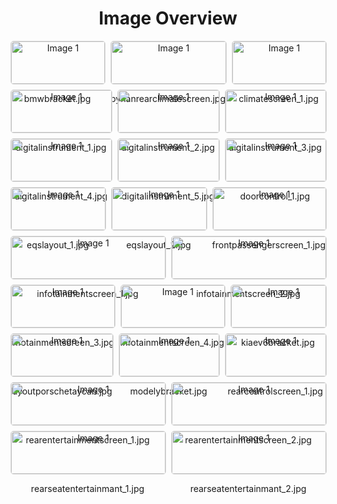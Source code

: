 <h1 style ="text-align: center;"> Image Overview </h1>
<div style="display: flex; flex-wrap: wrap; gap: 10px; justify-content: center;">
<div style="flex: 1 1 calc(33.333% - 20px); max-width: 300px; text-align: center;">
<img src="https://media.evkx.net/multimedia/technology/userinterface/screens/bmwbracket_xst.jpg" alt="Image 1" style="width: 100%; border: 1px solid #ddd; border-radius: 5px;">
<p>bmwbracket.jpg</p>
</div>
<div style="flex: 1 1 calc(33.333% - 20px); max-width: 300px; text-align: center;">
<img src="https://media.evkx.net/multimedia/technology/userinterface/screens/byhanrearclimatescreen_xst.jpg" alt="Image 1" style="width: 100%; border: 1px solid #ddd; border-radius: 5px;">
<p>byhanrearclimatescreen.jpg</p>
</div>
<div style="flex: 1 1 calc(33.333% - 20px); max-width: 300px; text-align: center;">
<img src="https://media.evkx.net/multimedia/technology/userinterface/screens/climatescreen_1_xst.jpg" alt="Image 1" style="width: 100%; border: 1px solid #ddd; border-radius: 5px;">
<p>climatescreen_1.jpg</p>
</div>
<div style="flex: 1 1 calc(33.333% - 20px); max-width: 300px; text-align: center;">
<img src="https://media.evkx.net/multimedia/technology/userinterface/screens/digitalinstrument_1_xst.jpg" alt="Image 1" style="width: 100%; border: 1px solid #ddd; border-radius: 5px;">
<p>digitalinstrument_1.jpg</p>
</div>
<div style="flex: 1 1 calc(33.333% - 20px); max-width: 300px; text-align: center;">
<img src="https://media.evkx.net/multimedia/technology/userinterface/screens/digitalinstrument_2_xst.jpg" alt="Image 1" style="width: 100%; border: 1px solid #ddd; border-radius: 5px;">
<p>digitalinstrument_2.jpg</p>
</div>
<div style="flex: 1 1 calc(33.333% - 20px); max-width: 300px; text-align: center;">
<img src="https://media.evkx.net/multimedia/technology/userinterface/screens/digitalinstrument_3_xst.jpg" alt="Image 1" style="width: 100%; border: 1px solid #ddd; border-radius: 5px;">
<p>digitalinstrument_3.jpg</p>
</div>
<div style="flex: 1 1 calc(33.333% - 20px); max-width: 300px; text-align: center;">
<img src="https://media.evkx.net/multimedia/technology/userinterface/screens/digitalinstrument_4_xst.jpg" alt="Image 1" style="width: 100%; border: 1px solid #ddd; border-radius: 5px;">
<p>digitalinstrument_4.jpg</p>
</div>
<div style="flex: 1 1 calc(33.333% - 20px); max-width: 300px; text-align: center;">
<img src="https://media.evkx.net/multimedia/technology/userinterface/screens/digitalinstrument_5_xst.jpg" alt="Image 1" style="width: 100%; border: 1px solid #ddd; border-radius: 5px;">
<p>digitalinstrument_5.jpg</p>
</div>
<div style="flex: 1 1 calc(33.333% - 20px); max-width: 300px; text-align: center;">
<img src="https://media.evkx.net/multimedia/technology/userinterface/screens/doorcontrol_1_xst.jpg" alt="Image 1" style="width: 100%; border: 1px solid #ddd; border-radius: 5px;">
<p>doorcontrol_1.jpg</p>
</div>
<div style="flex: 1 1 calc(33.333% - 20px); max-width: 300px; text-align: center;">
<img src="https://media.evkx.net/multimedia/technology/userinterface/screens/eqslayout_1_xst.jpg" alt="Image 1" style="width: 100%; border: 1px solid #ddd; border-radius: 5px;">
<p>eqslayout_1.jpg</p>
</div>
<div style="flex: 1 1 calc(33.333% - 20px); max-width: 300px; text-align: center;">
<img src="https://media.evkx.net/multimedia/technology/userinterface/screens/eqslayout_2_xst.jpg" alt="Image 1" style="width: 100%; border: 1px solid #ddd; border-radius: 5px;">
<p>eqslayout_2.jpg</p>
</div>
<div style="flex: 1 1 calc(33.333% - 20px); max-width: 300px; text-align: center;">
<img src="https://media.evkx.net/multimedia/technology/userinterface/screens/frontpassengerscreen_1_xst.jpg" alt="Image 1" style="width: 100%; border: 1px solid #ddd; border-radius: 5px;">
<p>frontpassengerscreen_1.jpg</p>
</div>
<div style="flex: 1 1 calc(33.333% - 20px); max-width: 300px; text-align: center;">
<img src="https://media.evkx.net/multimedia/technology/userinterface/screens/infotainmentscreen_1_xst.jpg" alt="Image 1" style="width: 100%; border: 1px solid #ddd; border-radius: 5px;">
<p>infotainmentscreen_1.jpg</p>
</div>
<div style="flex: 1 1 calc(33.333% - 20px); max-width: 300px; text-align: center;">
<img src="https://media.evkx.net/multimedia/technology/userinterface/screens/infotainmentscreen_2_xst.jpg" alt="Image 1" style="width: 100%; border: 1px solid #ddd; border-radius: 5px;">
<p>infotainmentscreen_2.jpg</p>
</div>
<div style="flex: 1 1 calc(33.333% - 20px); max-width: 300px; text-align: center;">
<img src="https://media.evkx.net/multimedia/technology/userinterface/screens/infotainmentscreen_3_xst.jpg" alt="Image 1" style="width: 100%; border: 1px solid #ddd; border-radius: 5px;">
<p>infotainmentscreen_3.jpg</p>
</div>
<div style="flex: 1 1 calc(33.333% - 20px); max-width: 300px; text-align: center;">
<img src="https://media.evkx.net/multimedia/technology/userinterface/screens/infotainmentscreen_4_xst.jpg" alt="Image 1" style="width: 100%; border: 1px solid #ddd; border-radius: 5px;">
<p>infotainmentscreen_4.jpg</p>
</div>
<div style="flex: 1 1 calc(33.333% - 20px); max-width: 300px; text-align: center;">
<img src="https://media.evkx.net/multimedia/technology/userinterface/screens/kiaev6bracket_xst.jpg" alt="Image 1" style="width: 100%; border: 1px solid #ddd; border-radius: 5px;">
<p>kiaev6bracket.jpg</p>
</div>
<div style="flex: 1 1 calc(33.333% - 20px); max-width: 300px; text-align: center;">
<img src="https://media.evkx.net/multimedia/technology/userinterface/screens/layoutporschetaycan_xst.jpg" alt="Image 1" style="width: 100%; border: 1px solid #ddd; border-radius: 5px;">
<p>layoutporschetaycan.jpg</p>
</div>
<div style="flex: 1 1 calc(33.333% - 20px); max-width: 300px; text-align: center;">
<img src="https://media.evkx.net/multimedia/technology/userinterface/screens/modelybracket_xst.jpg" alt="Image 1" style="width: 100%; border: 1px solid #ddd; border-radius: 5px;">
<p>modelybracket.jpg</p>
</div>
<div style="flex: 1 1 calc(33.333% - 20px); max-width: 300px; text-align: center;">
<img src="https://media.evkx.net/multimedia/technology/userinterface/screens/rearcontrolscreen_1_xst.jpg" alt="Image 1" style="width: 100%; border: 1px solid #ddd; border-radius: 5px;">
<p>rearcontrolscreen_1.jpg</p>
</div>
<div style="flex: 1 1 calc(33.333% - 20px); max-width: 300px; text-align: center;">
<img src="https://media.evkx.net/multimedia/technology/userinterface/screens/rearentertainmentscreen_1_xst.jpg" alt="Image 1" style="width: 100%; border: 1px solid #ddd; border-radius: 5px;">
<p>rearentertainmentscreen_1.jpg</p>
</div>
<div style="flex: 1 1 calc(33.333% - 20px); max-width: 300px; text-align: center;">
<img src="https://media.evkx.net/multimedia/technology/userinterface/screens/rearentertainmentscreen_2_xst.jpg" alt="Image 1" style="width: 100%; border: 1px solid #ddd; border-radius: 5px;">
<p>rearentertainmentscreen_2.jpg</p>
</div>
<div style="flex: 1 1 calc(33.333% - 20px); max-width: 300px; text-align: center;">
<img src="https://media.evkx.net/multimedia/technology/userinterface/screens/rearseatentertainmant_1_xst.jpg" alt="Image 1" style="width: 100%; border: 1px solid #ddd; border-radius: 5px;">
<p>rearseatentertainmant_1.jpg</p>
</div>
<div style="flex: 1 1 calc(33.333% - 20px); max-width: 300px; text-align: center;">
<img src="https://media.evkx.net/multimedia/technology/userinterface/screens/rearseatentertainmant_2_xst.jpg" alt="Image 1" style="width: 100%; border: 1px solid #ddd; border-radius: 5px;">
<p>rearseatentertainmant_2.jpg</p>
</div>
</div>
